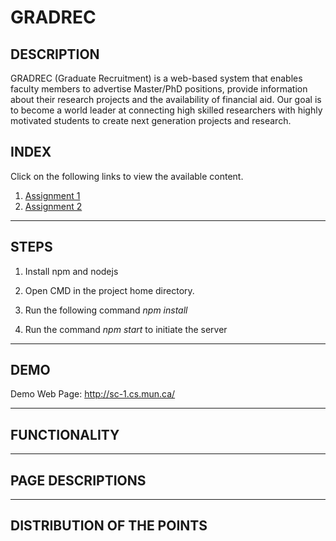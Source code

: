 # GRADREC

## DESCRIPTION

GRADREC (Graduate Recruitment) is a web-based system that enables faculty members to advertise Master/PhD positions, provide information about their research projects and the availability of financial aid.  Our goal is to become a world leader at connecting high skilled researchers with highly motivated students to create next generation projects and research.


## INDEX

Click on the following links to view the available content.

1. [Assignment 1](SoftwareEngineering/Assignment_1_Group_1.pdf)
2. [Assignment 2](SoftwareEngineering/Assignment_2_Group1.pdf)

***

## STEPS

1. Install npm and nodejs

2. Open CMD in the project home directory.

3. Run the following command _npm install_

4. Run the command _npm start_ to initiate the server

***

## DEMO

Demo Web Page: http://sc-1.cs.mun.ca/ 

***

## FUNCTIONALITY

***

## PAGE DESCRIPTIONS

***

## DISTRIBUTION OF THE POINTS


